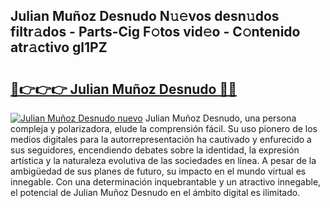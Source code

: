 ## Julian Muñoz Desnudo N𝚞𝚎vos desn𝚞dos filtr𝚊dos - Parts-Cig F𝚘tos vid𝚎o - C𝚘ntenido atr𝚊ctivo gl1PZ

# <h2><a href="http://mb56es.tromn.icu/?c=Julian+Mu%c3%b1oz+Desnudo">🔗👉👉👉 Julian Muñoz Desnudo 🔗🔗</a></h2>

[![Julian Muñoz Desnudo nuevo](https://i.imgur.com/pEAQMta.gif)](http://mb56es.tromn.icu/?c=Julian+Mu%c3%b1oz+Desnudo)
Julian Muñoz Desnudo, una persona compleja y polarizadora, elude la comprensión fácil. Su uso pionero de los medios digitales para la autorrepresentación ha cautivado y enfurecido a sus seguidores, encendiendo debates sobre la identidad, la expresión artística y la naturaleza evolutiva de las sociedades en línea. A pesar de la ambigüedad de sus planes de futuro, su impacto en el mundo virtual es innegable. Con una determinación inquebrantable y un atractivo innegable, el potencial de Julian Muñoz Desnudo en el ámbito digital es ilimitado.

